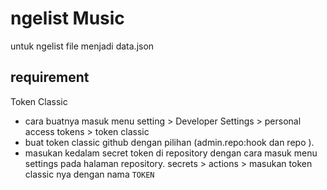 # ngelist Music

untuk ngelist file menjadi data.json

## requirement

Token Classic
- cara buatnya masuk menu setting > Developer Settings > personal access tokens > token classic
- buat token classic github dengan pilihan (admin.repo:hook dan repo ). 
- masukan kedalam secret token di repository dengan cara masuk menu settings pada halaman repository. secrets > actions > masukan token classic nya dengan nama `TOKEN`


